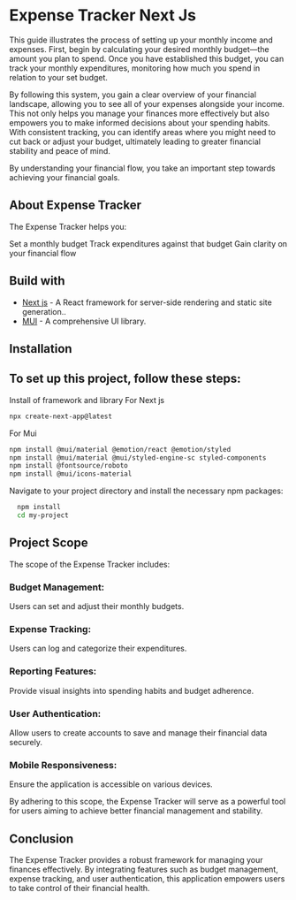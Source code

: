 # Expense Tracker  Next Js 
This guide illustrates the process of setting up your monthly income and expenses. First, begin by calculating your desired monthly budget—the amount you plan to spend. Once you have 
established this budget, you can track your monthly expenditures, monitoring how much you spend in relation to your set budget.

By following this system, you gain a clear overview of your financial landscape, allowing you to see all of your expenses alongside your income. This not only helps you manage your 
finances more effectively but also empowers you to make informed decisions about your spending habits. With consistent tracking, you can identify areas where you might need to cut back
or adjust your budget, ultimately leading to greater financial stability and peace of mind.

By understanding your financial flow, you take an important step towards achieving your financial goals.
## About Expense Tracker
The Expense Tracker helps you:

Set a monthly budget
Track expenditures against that budget
Gain clarity on your financial flow

## Build with
* [Next js](https://nextjs.org/) - A React framework for server-side rendering and static site generation..
* [MUI](https://mui.com/) - A comprehensive UI library.

## Installation
## To set up this project, follow these steps:
Install of framework and library
For Next js 
```bash 
npx create-next-app@latest
```
For Mui 
```bash
npm install @mui/material @emotion/react @emotion/styled
npm install @mui/material @mui/styled-engine-sc styled-components
npm install @fontsource/roboto
npm install @mui/icons-material
```

Navigate to your project directory and install the necessary npm packages:

```bash
  npm install 
  cd my-project
```

## Project Scope
The scope of the Expense Tracker includes:

### Budget Management: 
Users can set and adjust their monthly budgets.
### Expense Tracking: 
Users can log and categorize their expenditures.
### Reporting Features:
Provide visual insights into spending habits and budget adherence.
### User Authentication: 
Allow users to create accounts to save and manage their financial data securely.
### Mobile Responsiveness:
Ensure the application is accessible on various devices.

By adhering to this scope, the Expense Tracker will serve as a powerful tool for users aiming to achieve better financial management and stability.
## Conclusion
The Expense Tracker provides a robust framework for managing your finances effectively. By integrating features such as budget management, expense tracking, and user authentication, this application empowers users to take control of their financial health.
